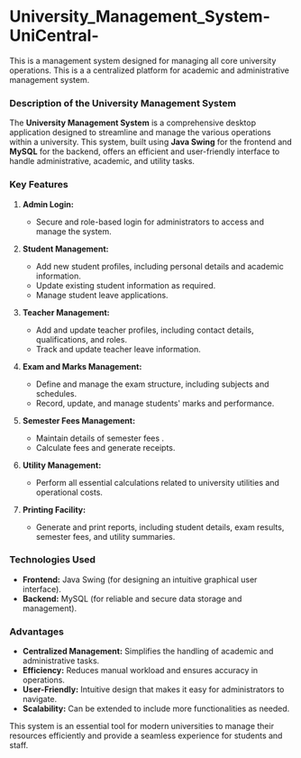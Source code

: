 # University_Management_System-UniCentral-
This is a management system designed for managing all core university operations. This is a  a centralized platform for  academic and administrative management system. 
### Description of the University Management System  

The **University Management System** is a comprehensive desktop application designed to streamline and manage the various operations within a university. This system, built using **Java Swing** for the frontend and **MySQL** for the backend, offers an efficient and user-friendly interface to handle administrative, academic, and utility tasks.  

### Key Features  

1. **Admin Login:**  
   - Secure and role-based login for administrators to access and manage the system.  

2. **Student Management:**  
   - Add new student profiles, including personal details and academic information.  
   - Update existing student information as required.  
   - Manage student leave applications.  

3. **Teacher Management:**  
   - Add and update teacher profiles, including contact details, qualifications, and roles.  
   - Track and update teacher leave information.  

4. **Exam and Marks Management:**  
   - Define and manage the exam structure, including subjects and schedules.  
   - Record, update, and manage students' marks and performance.  

5. **Semester Fees Management:**  
   - Maintain details of semester fees .  
   - Calculate  fees and generate receipts.  

6. **Utility Management:**  
   - Perform all essential calculations related to university utilities and operational costs.  

7. **Printing Facility:**  
   - Generate and print reports, including student details, exam results, semester fees, and utility summaries.  

### Technologies Used  
- **Frontend:** Java Swing (for designing an intuitive graphical user interface).  
- **Backend:** MySQL (for reliable and secure data storage and management).  

### Advantages  
- **Centralized Management:** Simplifies the handling of academic and administrative tasks.  
- **Efficiency:** Reduces manual workload and ensures accuracy in operations.  
- **User-Friendly:** Intuitive design that makes it easy for administrators to navigate.  
- **Scalability:** Can be extended to include more functionalities as needed.  

This system is an essential tool for modern universities to manage their resources efficiently and provide a seamless experience for students and staff.  


